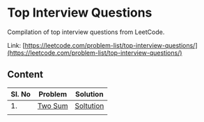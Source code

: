 # Top Interview Questions

Compilation of top interview questions from LeetCode.

Link: [https://leetcode.com/problem-list/top-interview-questions/](https://leetcode.com/problem-list/top-interview-questions/)

## Content

|Sl. No   |Problem   |Solution   |
|---|---|---|
|1.   |[Two Sum](https://leetcode.com/problems/two-sum/)   |[Soltution]()   |
|   |   |   |